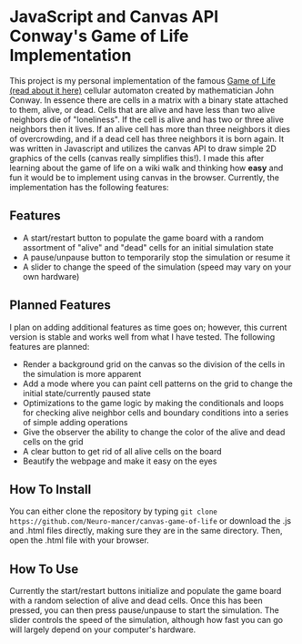 # JavaScript and Canvas API Conway's Game of Life Implementation

This project is my personal implementation of the famous [Game of Life (read about it here)](https://en.wikipedia.org/wiki/Conway%27s_Game_of_Life) cellular automaton created by mathematician John Conway.
In essence there are cells in a matrix with a binary state attached to them, alive, or dead. Cells that are alive and have less than two alive neighbors die of "loneliness". If the cell is alive and has two or three alive neighbors
then it lives. If an alive cell has more than three neighbors it dies of overcrowding, and if a dead cell has three neighbors it is born again.
It was written in Javascript and utilizes the canvas API to draw simple 2D graphics of the cells (canvas really simplifies this!). I made this after learning about the game of life on a wiki walk and thinking how **easy** and fun it would be to implement using 
canvas in the browser. Currently, the implementation has the following features:

## Features

* A start/restart button to populate the game board with a random assortment of "alive" and "dead" cells for an initial simulation state
* A pause/unpause button to temporarily stop the simulation or resume it
* A slider to change the speed of the simulation (speed may vary on your own hardware)

## Planned Features

I plan on adding additional features as time goes on; however, this current version is stable
and works well from what I have tested. The following features are planned:

* Render a background grid on the canvas so the division of the cells in the simulation is more apparent
* Add a mode where you can paint cell patterns on the grid to change the initial state/currently paused state
* Optimizations to the game logic by making the conditionals and loops for checking alive neighbor cells and boundary conditions into a series of simple adding operations 
* Give the observer the ability to change the color of the alive and dead cells on the grid
* A clear button to get rid of all alive cells on the board
* Beautify the webpage and make it easy on the eyes

## How To Install

You can either clone the repository by typing `git clone https://github.com/Neuro-mancer/canvas-game-of-life` or download the .js and .html files directly, making sure they are in the same directory. 
Then, open the .html file with your browser.

## How To Use

Currently the start/restart buttons initialize and populate the game board with a random selection of alive and dead cells. Once this has been pressed, you can then press pause/unpause to start the simulation.
The slider controls the speed of the simulation, although how fast you can go will largely depend on your computer's hardware.
